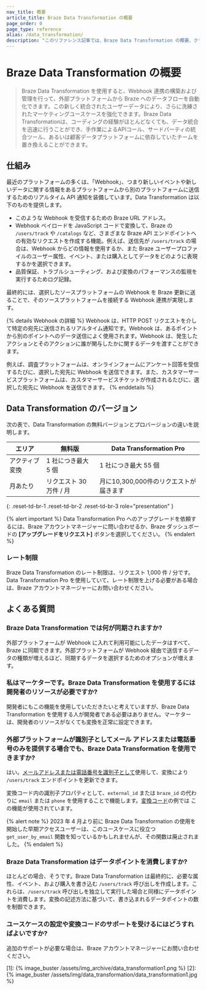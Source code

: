 ```yaml
---
nav_title: 概要
article_title: Braze Data Transformation の概要
page_order: 0
page_type: reference
alias: /data_transformation/
description: "このリファレンス記事では、Braze Data Transformation の概要、クラウドデータ取り込みの概要、よくある質問、製品の制限事項について説明します。"
---
```


# Braze Data Transformation の概要

> Braze Data Transformation を使用すると、Webhook 連携の構築および管理を行って、外部プラットフォームから Braze へのデータフローを自動化できます。この新しく統合されたユーザーデータにより、さらに洗練されたマーケティングユースケースを強化できます。Braze Data Transformationは、コーディングの経験がほとんどなくても、データ統合を迅速に行うことができ、手作業によるAPIコール、サードパーティの統合ツール、あるいは顧客データプラットフォームに依存していたチームを置き換えることができます。

## 仕組み

最近のプラットフォームの多くは、「Webhook」、つまり新しいイベントや新しいデータに関する情報をあるプラットフォームから別のプラットフォームに送信するためのリアルタイム API 通知を装備しています。Data Transformation は以下のものを提供します。

* このような Webhook を受信するための Braze URL アドレス。
* Webhook ペイロードを JavaScript コードで変換して、Braze の `/users/track` や `/catalogs` など、さまざまな Braze API エンドポイントへの有効なリクエストを作成する機能。例えば、送信先が `/users/track` の場合は、Webhook からどの情報を使用するか、また Braze ユーザープロファイルのユーザー属性、イベント、または購入としてデータをどのように表現するかを選択できます。
* 品質保証、トラブルシューティング、および変換のパフォーマンスの監視を実行するためログ記録。

最終的には、選択したソースプラットフォームの Webhook を Braze 更新に送ることで、そのソースプラットフォームを接続する Webhook 連携が実現します。

{% details Webhook の詳細 %}
Webhook は、HTTP POST リクエストを介して特定の宛先に送信されるリアルタイム通知です。Webhook は、あるポイントから別のポイントへのデータ送信によく使用されます。Webhook は、発生したアクションとそのアクションに誰が関与したかに関するデータを渡すことができます。

例えば、調査プラットフォームは、オンラインフォームにアンケート回答を受信するたびに、選択した宛先に Webhook を送信できます。また、カスタマーサービスプラットフォームは、カスタマーサービスチケットが作成されるたびに、選択した宛先に Webhook を送信できます。
{% enddetails %}

## Data Transformation のバージョン

次の表で、Data Transformation の無料バージョンとプロバージョンの違いを説明します。

| エリア | 無料版 | Data Transformation Pro |
|----|----|----|
| アクティブ変換 | 1 社につき最大 5 個 | 1 社につき最大 55 個 |
| 月あたり | リクエスト 30 万件 / 月 | 月に10,300,000件のリクエストが届きます |
{: .reset-td-br-1 .reset-td-br-2 .reset-td-br-3 role="presentation" }

{% alert important %}
Data Transformation Pro へのアップグレードを依頼するには、Braze アカウントマネージャーに問い合わせるか、Braze ダッシュボードの **[アップグレードをリクエスト]** ボタンを選択してください。
{% endalert %}

### レート制限

Braze Data Transformation のレート制限は、リクエスト 1,000 件 / 分です。Data Transformation Pro を使用していて、レート制限を上げる必要がある場合は、Braze アカウントマネージャーにお問い合わせください。

## よくある質問

### Braze Data Transformation では何が同期されますか?

外部プラットフォームが Webhook に入れて利用可能にしたデータはすべて、 Braze に同期できます。外部プラットフォームが Webhook 経由で送信するデータの種類が増えるほど、同期するデータを選択するためのオプションが増えます。

### 私はマーケターです。Braze Data Transformation を使用するには開発者のリソースが必要ですか?

開発者にもこの機能を使用していただきたいと考えていますが、Braze Data Transformation を使用する人が開発者である必要はありません。マーケターは、開発者のリソースがなくても変換を正常に設定できます。

### 外部プラットフォームが識別子としてメール アドレスまたは電話番号のみを提供する場合でも、Braze Data Transformation を使用できますか?

はい。[メールアドレスまたは電話番号を識別子として]({{site.baseurl}}/api/endpoints/user_data/post_user_track/#example-request-for-updating-a-user-profile-by-email-address)使用して、変換により `/users/track` エンドポイントを更新できます。

変換コード内の識別子プロパティとして、`external_id` または `braze_id` の代わりに `email` または `phone` を使用することで機能します。[変換コード]({{site.baseurl}}/user_guide/data_and_analytics/data_transformation/use_cases/#example-transformation-code)の例では この機能が使用されています。

{% alert note %}
2023 年 4 月より前に Braze Data Transformation の使用を開始した早期アクセスユーザーは、このユースケースに役立つ `get_user_by_email` 関数を知っているかもしれませんが、その関数は廃止されました。
{% endalert %}

### Braze Data Transformation はデータポイントを消費しますか?

ほとんどの場合、そうです。Braze Data Transformation は最終的に、必要な属性、イベント、および購入を書き込む `/users/track` 呼び出しを作成します。これらは、`/users/track` 呼び出しを独立して実行した場合と同様にデータポイントを消費します。変換の記述方法に基づいて、書き込まれるデータポイントの数を制御できます。

### ユースケースの設定や変換コードのサポートを受けるにはどうすればよいですか?

追加のサポートが必要な場合は、Braze アカウントマネージャーにお問い合わせください。


[1]: {% image_buster /assets/img_archive/data_transformation1.png %}
[2]: {% image_buster /assets/img/data_transformation/data_transformation1.jpg %}
